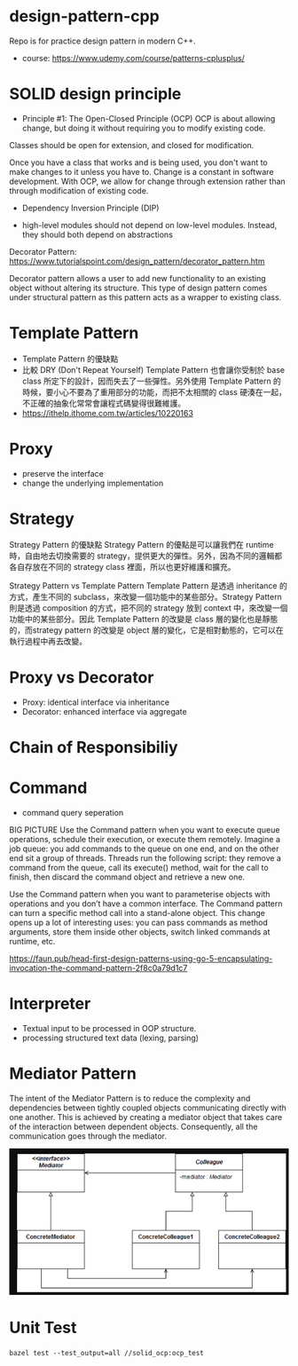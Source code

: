 # design-pattern-cpp

Repo is for practice design pattern in modern C++. 

- course: https://www.udemy.com/course/patterns-cplusplus/

# SOLID design principle


- Principle #1: The Open-Closed Principle (OCP)
OCP is about allowing change, but doing it without requiring you to modify existing code.

Classes should be open for extension, and closed for modification.

Once you have a class that works and is being used, you don't want to make changes to it unless you have to. Change is a constant in software development. With OCP, we allow for change through extension rather than through modification of existing code.

- Dependency Inversion Principle (DIP)

-  high-level modules should not depend on low-level modules. Instead, they should both depend on abstractions


Decorator Pattern:
https://www.tutorialspoint.com/design_pattern/decorator_pattern.htm

Decorator pattern allows a user to add new functionality to an existing object without altering its structure. This type of design pattern comes under structural pattern as this pattern acts as a wrapper to existing class.

# Template Pattern
- Template Pattern 的優缺點
- 比較 DRY (Don't Repeat Yourself)
 Template Pattern 也會讓你受制於 base class 所定下的設計，因而失去了一些彈性。另外使用 Template Pattern 的時候，要小心不要為了重用部分的功能，而把不太相關的 class 硬湊在一起，不正確的抽象化常常會讓程式碼變得很難維護。
- https://ithelp.ithome.com.tw/articles/10220163
# Proxy
- preserve the interface
- change the underlying implementation

# Strategy

Strategy Pattern 的優缺點
Strategy Pattern 的優點是可以讓我們在 runtime 時，自由地去切換需要的 strategy，提供更大的彈性。另外，因為不同的邏輯都各自存放在不同的 strategy class 裡面，所以也更好維護和擴充。

Strategy Pattern vs Template Pattern
Template Pattern 是透過 inheritance 的方式，產生不同的 subclass，來改變一個功能中的某些部分。Strategy Pattern 則是透過 composition 的方式，把不同的 strategy 放到 context 中，來改變一個功能中的某些部分。因此 Template Pattern 的改變是 class 層的變化也是靜態的，而strategy pattern 的改變是 object 層的變化，它是相對動態的，它可以在執行過程中再去改變。

# Proxy vs Decorator
- Proxy: identical interface via inheritance
- Decorator: enhanced interface via aggregate


# Chain of Responsibiliy


# Command
- command query seperation

BIG PICTURE
Use the Command pattern when you want to execute queue operations, schedule their execution, or execute them remotely.
Imagine a job queue: you add commands to the queue on one end, and on the other end sit a group of threads. Threads run the following script: they remove a command from the queue, call its execute() method, wait for the call to finish, then discard the command object and retrieve a new one.

Use the Command pattern when you want to parameterise objects with operations and you don’t have a common interface.
The Command pattern can turn a specific method call into a stand-alone object. This change opens up a lot of interesting uses: you can pass commands as method arguments, store them inside other objects, switch linked commands at runtime, etc.

https://faun.pub/head-first-design-patterns-using-go-5-encapsulating-invocation-the-command-pattern-2f8c0a79d1c7


# Interpreter

- Textual input to be processed in OOP structure.
- processing structured text data (lexing, parsing)


# Mediator Pattern

The intent of the Mediator Pattern is to reduce the complexity and dependencies between tightly coupled objects communicating directly with one another. This is achieved by creating a mediator object that takes care of the interaction between dependent objects. Consequently, all the communication goes through the mediator.

![](/docs/images/mediator_pattern.png)


# Unit Test

```bazel test --test_output=all //solid_ocp:ocp_test```